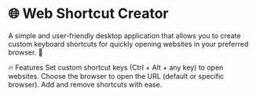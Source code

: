 # 🌐 Web Shortcut Creator
A simple and user-friendly desktop application that allows you to create custom keyboard shortcuts for quickly opening websites in your preferred browser. 🚀

🔥 Features
Set custom shortcut keys (Ctrl + Alt + any key) to open websites.
Choose the browser to open the URL (default or specific browser).
Add and remove shortcuts with ease.
